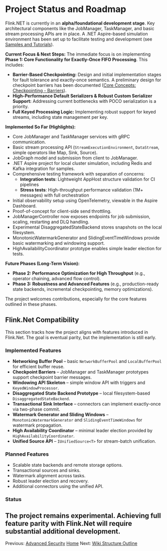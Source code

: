 # Project Status and Roadmap

Flink.NET is currently in an **alpha/foundational development stage**. Key architectural components like the JobManager, TaskManager, and basic stream processing APIs are in place. A .NET Aspire-based simulation environment has been set up to facilitate testing and development (see [Samples and Tutorials](./Sample-Local-High-Throughput-Test.md)).

**Current Focus & Next Steps:**
The immediate focus is on implementing **Phase 1: Core Functionality for Exactly-Once FIFO Processing**. This includes:
*   **Barrier-Based Checkpointing:** Design and initial implementation stages for fault tolerance and exactly-once semantics. A preliminary design for checkpoint barriers has been documented ([Core Concepts: Checkpointing - Barriers](./Core-Concepts-Checkpointing-Barriers.md)).
*   **High-Performance Default Serializers & Robust Custom Serializer Support:** Addressing current bottlenecks with POCO serialization is a priority.
*   **Full Keyed Processing Logic:** Implementing robust support for keyed streams, including state management per key.

**Implemented So Far (Highlights):**
*   Core JobManager and TaskManager services with gRPC communication.
*   Basic stream processing API (`StreamExecutionEnvironment`, `DataStream`, simple operators like Map, Sink, Source).
*   JobGraph model and submission from client to JobManager.
*   .NET Aspire project for local cluster simulation, including Redis and Kafka integration for samples.
*   Comprehensive testing framework with separation of concerns:
    *   **Integration tests**: Lightweight AppHost structure validation for CI pipelines
    *   **Stress tests**: High-throughput performance validation (1M+ messages) with full orchestration
*   Initial observability setup using OpenTelemetry, viewable in the Aspire Dashboard.
*   Proof-of-concept for client-side send throttling.
*   JobManagerController now exposes endpoints for job submission, scaling, restarting and DLQ handling.
*   Experimental DisaggregatedStateBackend stores snapshots on the local filesystem.
*   MonotonicWatermarkGenerator and SlidingEventTimeWindows provide basic watermarking and windowing support.
*   HighAvailabilityCoordinator prototype enables simple leader election for tests.

**Future Phases (Long-Term Vision):**
*   **Phase 2: Performance Optimization for High Throughput** (e.g., operator chaining, advanced flow control).
*   **Phase 3: Robustness and Advanced Features** (e.g., production-ready state backends, incremental checkpointing, memory optimizations).

The project welcomes contributions, especially for the core features outlined in these phases.

## Flink.Net Compatibility

This section tracks how the project aligns with features introduced in Flink.Net. The goal is eventual parity, but the implementation is still early.

### Implemented Features
- **Networking Buffer Pool** – basic `NetworkBufferPool` and `LocalBufferPool` for efficient buffer reuse.
- **Checkpoint Barriers** – JobManager and TaskManager prototypes support checkpoint barrier messages.
- **Windowing API Skeleton** – simple window API with triggers and `KeyedWindowProcessor`.
- **Disaggregated State Backend Prototype** – local filesystem-based `DisaggregatedStateBackend`.
- **Transactional Sink Interface** – connectors can implement exactly-once via two-phase commit.
- **Watermark Generator and Sliding Windows** – `MonotonicWatermarkGenerator` and `SlidingEventTimeWindows` for watermark propagation.
- **High Availability Coordinator** – minimal leader election provided by `HighAvailabilityCoordinator`.
- **Unified Source API** – `IUnifiedSource<T>` for stream-batch unification.

### Planned Features
- Scalable state backends and remote storage options.
- Transactional sources and sinks.
- Watermark alignment across tasks.
- Robust leader election and recovery.
- Additional connectors using the unified API.

### Status
The project remains experimental. Achieving full feature parity with Flink.Net will require substantial additional development.
---
Previous: [Advanced Security](./Advanced-Security.md)
[Home](https://github.com/devstress/FLINK.NET/blob/main/docs/wiki/Wiki-Structure-Outline.md)
Next: [Wiki Structure Outline](./Wiki-Structure-Outline.md)
